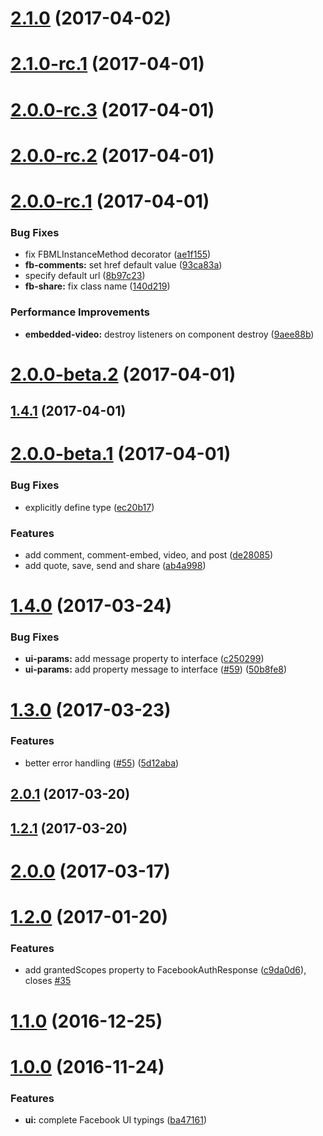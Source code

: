 <a name="2.1.0"></a>
# [2.1.0](https://github.com/zyramedia/ng2-facebook-sdk/compare/v2.1.0-rc.1...v2.1.0) (2017-04-02)



<a name="2.1.0-rc.1"></a>
# [2.1.0-rc.1](https://github.com/zyramedia/ng2-facebook-sdk/compare/v2.0.0-rc.3...v2.1.0-rc.1) (2017-04-01)



<a name="2.0.0-rc.3"></a>
# [2.0.0-rc.3](https://github.com/zyramedia/ng2-facebook-sdk/compare/v2.0.0-rc.2...v2.0.0-rc.3) (2017-04-01)



<a name="2.0.0-rc.2"></a>
# [2.0.0-rc.2](https://github.com/zyramedia/ng2-facebook-sdk/compare/v2.0.0-rc.1...v2.0.0-rc.2) (2017-04-01)



<a name="2.0.0-rc.1"></a>
# [2.0.0-rc.1](https://github.com/zyramedia/ng2-facebook-sdk/compare/v2.0.0-beta.2...v2.0.0-rc.1) (2017-04-01)


### Bug Fixes

* fix FBMLInstanceMethod decorator ([ae1f155](https://github.com/zyramedia/ng2-facebook-sdk/commit/ae1f155))
* **fb-comments:** set href default value ([93ca83a](https://github.com/zyramedia/ng2-facebook-sdk/commit/93ca83a))
* specify default url ([8b97c23](https://github.com/zyramedia/ng2-facebook-sdk/commit/8b97c23))
* **fb-share:** fix class name ([140d219](https://github.com/zyramedia/ng2-facebook-sdk/commit/140d219))


### Performance Improvements

* **embedded-video:** destroy listeners on component destroy ([9aee88b](https://github.com/zyramedia/ng2-facebook-sdk/commit/9aee88b))



<a name="2.0.0-beta.2"></a>
# [2.0.0-beta.2](https://github.com/zyramedia/ng2-facebook-sdk/compare/v1.4.1...v2.0.0-beta.2) (2017-04-01)



<a name="1.4.1"></a>
## [1.4.1](https://github.com/zyramedia/ng2-facebook-sdk/compare/v2.0.0-beta.1...v1.4.1) (2017-04-01)



<a name="2.0.0-beta.1"></a>
# [2.0.0-beta.1](https://github.com/zyramedia/ng2-facebook-sdk/compare/v1.4.0...v2.0.0-beta.1) (2017-04-01)


### Bug Fixes

* explicitly define type ([ec20b17](https://github.com/zyramedia/ng2-facebook-sdk/commit/ec20b17))


### Features

* add comment, comment-embed, video, and post ([de28085](https://github.com/zyramedia/ng2-facebook-sdk/commit/de28085))
* add quote, save, send and share ([ab4a998](https://github.com/zyramedia/ng2-facebook-sdk/commit/ab4a998))



<a name="1.4.0"></a>
# [1.4.0](https://github.com/zyramedia/ng2-facebook-sdk/compare/v1.3.0...v1.4.0) (2017-03-24)


### Bug Fixes

* **ui-params:** add message property to interface ([c250299](https://github.com/zyramedia/ng2-facebook-sdk/commit/c250299))
* **ui-params:** add property message to interface ([#59](https://github.com/zyramedia/ng2-facebook-sdk/issues/59)) ([50b8fe8](https://github.com/zyramedia/ng2-facebook-sdk/commit/50b8fe8))



<a name="1.3.0"></a>
# [1.3.0](https://github.com/zyramedia/ng2-facebook-sdk/compare/v2.0.1...v1.3.0) (2017-03-23)


### Features

* better error handling ([#55](https://github.com/zyramedia/ng2-facebook-sdk/issues/55)) ([5d12aba](https://github.com/zyramedia/ng2-facebook-sdk/commit/5d12aba))



<a name="2.0.1"></a>
## [2.0.1](https://github.com/zyramedia/ng2-facebook-sdk/compare/v1.2.1...v2.0.1) (2017-03-20)



<a name="1.2.1"></a>
## [1.2.1](https://github.com/zyramedia/ng2-facebook-sdk/compare/v2.0.0...v1.2.1) (2017-03-20)



<a name="2.0.0"></a>
# [2.0.0](https://github.com/zyramedia/ng2-facebook-sdk/compare/v1.2.0...v2.0.0) (2017-03-17)



<a name="1.2.0"></a>
# [1.2.0](https://github.com/zyramedia/ng2-facebook-sdk/compare/v1.1.0...v1.2.0) (2017-01-20)


### Features

* add grantedScopes property to FacebookAuthResponse ([c9da0d6](https://github.com/zyramedia/ng2-facebook-sdk/commit/c9da0d6)), closes [#35](https://github.com/zyramedia/ng2-facebook-sdk/issues/35)



<a name="1.1.0"></a>
# [1.1.0](https://github.com/zyramedia/ng2-facebook-sdk/compare/v1.0.0...v1.1.0) (2016-12-25)



<a name="1.0.0"></a>
# [1.0.0](https://github.com/zyramedia/ng2-facebook-sdk/compare/ba47161...v1.0.0) (2016-11-24)


### Features

* **ui:** complete Facebook UI typings ([ba47161](https://github.com/zyramedia/ng2-facebook-sdk/commit/ba47161))




